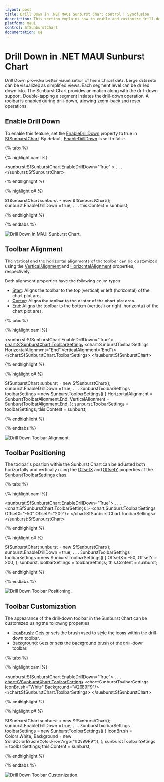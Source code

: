 ```yaml
---
layout: post
title: Drill Down in .NET MAUI Sunburst Chart control | Syncfusion
description: This section explains how to enable and customize drill-down toolbar in the Syncfusion<sup>®</sup> .NET MAUI Sunburst Chart control.
platform: maui
control: SfSunburstChart
documentation: ug
---
```


# Drill Down in .NET MAUI Sunburst Chart

Drill Down provides better visualization of hierarchical data. Large datasets can be visualized as simplified views. Each segment level can be drilled down into. The Sunburst Chart provides animation along with the drill-down support. Double-tapping a segment initiates the drill-down operation. A toolbar is enabled during drill-down, allowing zoom-back and reset operations. 

## Enable Drill Down

To enable this feature, set the [EnableDrillDown](https://help.syncfusion.com/cr/maui/Syncfusion.Maui.SunburstChart.SfSunburstChart.html#Syncfusion_Maui_SunburstChart_SfSunburstChart_EnableDrillDown) property to true in [SfSunburstChart](https://help.syncfusion.com/cr/maui/Syncfusion.Maui.SunburstChart.SfSunburstChart.html). By default, [EnableDrillDown](https://help.syncfusion.com/cr/maui/Syncfusion.Maui.SunburstChart.SfSunburstChart.html#Syncfusion_Maui_SunburstChart_SfSunburstChart_EnableDrillDown) is set to false.

{% tabs %}

{% highlight xaml %}

<sunburst:SfSunburstChart EnableDrillDown="True" >
    . . .
</sunburst:SfSunburstChart>
    
{% endhighlight %}

{% highlight c# %}

SfSunburstChart sunburst = new SfSunburstChart();
sunburst.EnableDrillDown = true;
. . .
this.Content = sunburst;

{% endhighlight %}

{% endtabs %}

![Drill Down in MAUI Sunburst Chart.](drill_down_images/maui_drill_down.gif)

## Toolbar Alignment

The vertical and the horizontal alignments of the toolbar can be customized using the [VerticalAlignment](https://help.syncfusion.com/cr/maui/Syncfusion.Maui.SunburstChart.SunburstToolbarSettings.html#Syncfusion_Maui_SunburstChart_SunburstToolbarSettings_VerticalAlignment) and [HorizontalAlignment](https://help.syncfusion.com/cr/maui/Syncfusion.Maui.SunburstChart.SunburstToolbarSettings.html#Syncfusion_Maui_SunburstChart_SunburstToolbarSettings_HorizontalAlignment) properties, respectively.

Both alignment properties have the following enum types:

* [Start](https://help.syncfusion.com/cr/maui/Syncfusion.Maui.SunburstChart.SunburstToolbarAlignment.html#Syncfusion_Maui_SunburstChart_SunburstToolbarAlignment_Start): Aligns the toolbar to the top (vertical) or left (horizontal) of the chart plot area.
* [Center](https://help.syncfusion.com/cr/maui/Syncfusion.Maui.SunburstChart.SunburstToolbarAlignment.html#Syncfusion_Maui_SunburstChart_SunburstToolbarAlignment_Center): Aligns the toolbar to the center of the chart plot area.
* [End](https://help.syncfusion.com/cr/maui/Syncfusion.Maui.SunburstChart.SunburstToolbarAlignment.html#Syncfusion_Maui_SunburstChart_SunburstToolbarAlignment_End): Aligns the toolbar to the bottom (vertical) or right (horizontal) of the chart plot area.

{% tabs %}

{% highlight xaml %}

<sunburst:SfSunburstChart EnableDrillDown="True">
    . . .
    <chart:SfSunburstChart.ToolbarSettings>
        <chart:SunburstToolbarSettings HorizontalAlignment="End" 
                                       VerticalAlignment="End"/>
    </chart:SfSunburstChart.ToolbarSettings>
</sunburst:SfSunburstChart>
    
{% endhighlight %}

{% highlight c# %}

SfSunburstChart sunburst = new SfSunburstChart();
sunburst.EnableDrillDown = true;
. . .
SunburstToolbarSettings toolbarSettings = new SunburstToolbarSettings()
{
    HorizontalAlignment = SunburstToolbarAlignment.End,
    VerticalAlignment = SunburstToolbarAlignment.End,
};
sunburst.ToolbarSettings = toolbarSettings;
this.Content = sunburst;

{% endhighlight %}

{% endtabs %}

![Drill Down Toolbar Alignment.](drill_down_images/maui_toolbar_alignment.png)

## Toolbar Positioning

The toolbar's position within the Sunburst Chart can be adjusted both horizontally and vertically using the [OffsetX](https://help.syncfusion.com/cr/maui/Syncfusion.Maui.SunburstChart.SunburstToolbarSettings.html#Syncfusion_Maui_SunburstChart_SunburstToolbarSettings_OffsetX) and [OffsetY](https://help.syncfusion.com/cr/maui/Syncfusion.Maui.SunburstChart.SunburstToolbarSettings.html#Syncfusion_Maui_SunburstChart_SunburstToolbarSettings_OffsetY) properties of the [SunburstToolbarSettings](https://help.syncfusion.com/cr/maui/Syncfusion.Maui.SunburstChart.SunburstToolbarSettings.html) class.

{% tabs %}

{% highlight xaml %}

<sunburst:SfSunburstChart EnableDrillDown="True">
    . . .
    <chart:SfSunburstChart.ToolbarSettings >
        <chart:SunburstToolbarSettings OffsetX="-50" OffsetY="200"/>
    </chart:SfSunburstChart.ToolbarSettings>
</sunburst:SfSunburstChart>
    
{% endhighlight %}

{% highlight c# %}

SfSunburstChart sunburst = new SfSunburstChart();
sunburst.EnableDrillDown = true;
. . .
SunburstToolbarSettings toolbarSettings = new SunburstToolbarSettings()
{
    OffsetX = -50,
    OffsetY = 200,
};
sunburst.ToolbarSettings = toolbarSettings;
this.Content = sunburst;

{% endhighlight %}

{% endtabs %}

![Drill Down Toolbar Positioning.](drill_down_images/maui_toolbar_positioning.png)

## Toolbar Customization  

The appearance of the drill-down toolbar in the Sunburst Chart can be customized using the following properties

* [IconBrush](https://help.syncfusion.com/cr/maui/Syncfusion.Maui.SunburstChart.SunburstToolbarSettings.html#Syncfusion_Maui_SunburstChart_SunburstToolbarSettings_IconBrush): Gets or sets the brush used to style the icons within the drill-down toolbar.
* [Background](https://help.syncfusion.com/cr/maui/Syncfusion.Maui.SunburstChart.SunburstToolbarSettings.html#Syncfusion_Maui_SunburstChart_SunburstToolbarSettings_Background): Gets or sets the background brush of the drill-down toolbar.

{% tabs %}

{% highlight xaml %}

<sunburst:SfSunburstChart EnableDrillDown="True">
    . . .
    <chart:SfSunburstChart.ToolbarSettings>
        <chart:SunburstToolbarSettings IconBrush="White" Background="#2989F9"/>
    </chart:SfSunburstChart.ToolbarSettings>
</sunburst:SfSunburstChart>
    
{% endhighlight %}

{% highlight c# %}

SfSunburstChart sunburst = new SfSunburstChart();
sunburst.EnableDrillDown = true;
. . .
SunburstToolbarSettings toolbarSettings = new SunburstToolbarSettings()
{
    IconBrush = Colors.White,
    Background = new SolidColorBrush(Color.FromArgb("#2989F9")),
};
sunburst.ToolbarSettings = toolbarSettings;
this.Content = sunburst;

{% endhighlight %}

{% endtabs %}

![Drill Down Toolbar Customization.](drill_down_images/maui_toolbar_customization.png)
